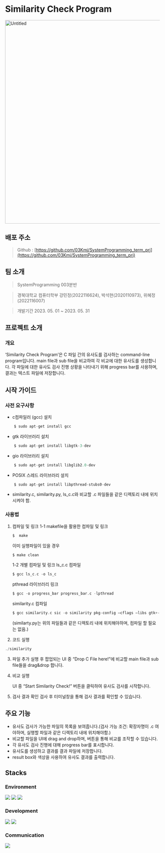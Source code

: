 # Similarity Check Program

<img width="661" alt="Untitled" src="https://github.com/03Kmj/SystemProgramming_term_prj/assets/106760660/4a1f2fc0-5633-4f91-ab0c-a7343d61217c">

## 배포 주소

> Github : [https://github.com/03Kmj/SystemProgramming_term_prj](https://github.com/03Kmj/SystemProgramming_term_prj)
> 




## 팀 소개

> SystemProgramming 003분반
> 

> 경북대학교 컴퓨터학부 강민정(2022116624), 박석현(2020110973), 위혜정(2022116007)
> 

> 개발기간 2023. 05. 01 ~ 2023. 05. 31
> 


## 프로젝트 소개

### 개요

‘Similarity Check Program’은 C 파일 간의 유사도를 검사하는 command-line program입니다. main file과 sub file을 비교하여 각 비교에 대한 유사도를 생성합니다. 각 파일에 대한 유사도 검사 진행 상황을 나타내기 위해 progress bar를 사용하며, 결과는 텍스트 파일에 저장합니다.


## 시작 가이드

### 사전 요구사항

- c컴파일러 (gcc) 설치
```c
    $ sudo apt-get install gcc
```
- gtk 라이브러리 설치
```c
    $ sudo apt-get install libgtk-3-dev
```
- gio 라이브러리 설치
```c
    $ sudo apt-get install libglib2.0-dev
```
- POSIX 스레드 라이브러리 설치
```c
    $ sudo apt-get install libpthread-stubs0-dev
```
- similarity.c, similarity.py, ls_c.c와 비교할 .c 파일들을 같은 디렉토리 내에 위치시켜야 함.

### 사용법

1. 컴파일 및 링크
    1-1 makefile을 활용한 컴파일 및 링크
    ```c
    $  make
    ```
    이미 실행파일이 있을 경우 
    ```c
    $ make clean
    ```
    
    1-2 개별 컴파일 및 링크
    ls_c.c 컴파일 
    
    ```c
    $ gcc ls_c.c -o ls_c
    ```
    
    pthread 라이브러리 링크
    
    ```c
    $ gcc -o progress_bar progress_bar.c -lpthread
    ```
    
    similarity.c 컴파일
    
    ```c
    $ gcc similarity.c sic -o similarity pkg-config —cflags —libs gtk+-3.0
    ```
    
    (similarty.py는 위의 파일들과 같은 디렉토리 내에 위치해야하며, 컴파일 할 필요는 없음.)
    
2. 코드 실행

```c
./similarity
```

3. 파일 추가
실행 후 팝업되는 UI 중 “Drop C File here!”에 비교할 main file과 sub file들을 drag&drop 합니다.
4. 비교 실행
    
    UI 중 “Start Similarity Check!” 버튼을 클릭하여 유사도 검사를 시작합니다.
    
5. 검사 결과 확인
검사 후 터미널창을 통해 검사 결과를 확인할 수 있습니다. 


## 주요 기능

- 유사도 검사가 가능한 파일의 목록을 보여줍니다.(검사 가능 조건: 확장자명이 .c 여야하며, 실행할 파일과 같은 디렉토리 내에 위치해야함.)
- 비교할 파일을 UI에 drag and drop하며, 버튼을 통해 비교를 조작할 수 있습니다.
- 각 유사도 검사 진행에 대해 progress bar를 표시합니다.
- 유사도를 생성하고 결과를 결과 파일에 저장합니다.
- result box와 색상을 사용하여 유사도 결과를 출력합니다.


## Stacks

### Environment
<div align="left">
    <img src="https://img.shields.io/badge/linux-FCC624?style=for-the-badge&logo=linux&logoColor=black"> 
    <img src="https://img.shields.io/badge/Ubuntu-E95420?style=flat-square&logo=Ubuntu&logoColor=white">
    <img src="https://img.shields.io/badge/github-181717?style=for-the-badge&logo=github&logoColor=white">
</div>

### Development
<div align="left">
    <img src="https://img.shields.io/badge/C-A8B9CC?style=flat-square&logo=C&logoColor=white">
    <img src="https://img.shields.io/badge/Python-3776AB?style=flat-square&logo=Python&logoColor=white">
</div>

### Communication
<img src="https://img.shields.io/badge/Notion-000000?style=flat-square&logo=notion&logoColor=white"/></a>
                                                                              
